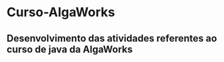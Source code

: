 # Curso-AlgaWorks

<h2> Desenvolvimento das atividades referentes ao curso de java da AlgaWorks</h2>

